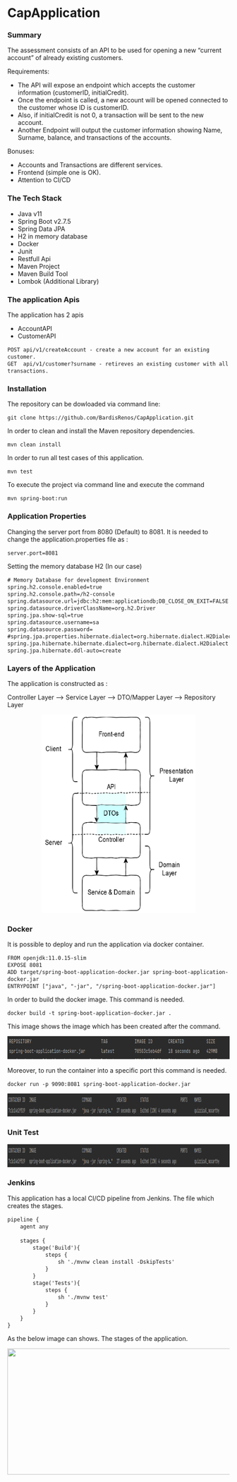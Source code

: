 # CapApplication

### Summary

The assessment consists of an API to be used for opening a new “current account” of already existing
customers.

Requirements:
- The API will expose an endpoint which accepts the customer information (customerID,
initialCredit).
- Once the endpoint is called, a new account will be opened connected to the customer whose ID is
customerID.
- Also, if initialCredit is not 0, a transaction will be sent to the new account.
- Another Endpoint will output the customer information showing Name, Surname, balance, and transactions of the accounts.

Bonuses:
- Accounts and Transactions are different services.
- Frontend (simple one is OK).
- Attention to CI/CD

### The Tech Stack 

- Java v11
- Spring Boot v2.7.5
- Spring Data JPA
- H2 in memory database
- Docker
- Junit
- Restfull Api
- Maven Project 
- Maven Build Tool
- Lombok (Additional Library)

### The application Apis

The application has 2 apis
- AccountAPI
- CustomerAPI

```
POST api/v1/createAccount - create a new account for an existing customer.
GET  api/v1/customer?surname - retireves an existing customer with all transactions.
```

### Installation

The repository can be dowloaded via command line:

```git
git clone https://github.com/BardisRenos/CapApplication.git
```

In order to clean and install the Maven repository dependencies. 

```
mvn clean install
```

In order to run all test cases of this application.

```
mvn test
```

To execute the project via command line and execute the command

```
mvn spring-boot:run
```

### Application Properties

Changing the server port from 8080 (Default) to 8081. It is needed to change the application.properties file as :

```
server.port=8081
```

Setting the memory database H2 (In our case)

```
# Memory Database for development Environment
spring.h2.console.enabled=true
spring.h2.console.path=/h2-console
spring.datasource.url=jdbc:h2:mem:applicationdb;DB_CLOSE_ON_EXIT=FALSE
spring.datasource.driverClassName=org.h2.Driver
spring.jpa.show-sql=true
spring.datasource.username=sa
spring.datasource.password=
#spring.jpa.properties.hibernate.dialect=org.hibernate.dialect.H2Dialect
spring.jpa.hibernate.hibernate.dialect=org.hibernate.dialect.H2Dialect
spring.jpa.hibernate.ddl-auto=create
```

### Layers of the Application

The application is constructed as :

Controller Layer --> Service Layer --> DTO/Mapper Layer --> Repository Layer

<p align="center"> 
<img src="https://github.com/BardisRenos/CapApplication/blob/main/Images/layers.png" width="350" height="450" style=centerme>
</p>

### Docker

It is possible to deploy and run the application via docker container.

```
FROM openjdk:11.0.15-slim
EXPOSE 8081
ADD target/spring-boot-application-docker.jar spring-boot-application-docker.jar
ENTRYPOINT ["java", "-jar", "/spring-boot-application-docker.jar"]
```

In order to build the docker image. This command is needed. 

```
docker build -t spring-boot-application-docker.jar .

```
This image shows the image which has been created after the command.

<p align="center"> 
<img src="https://github.com/BardisRenos/CapApplication/blob/main/Images/dockerImage.png" width="793" height="52" style=centerme>
</p>

Moreover, to run the container into a specific port this command is needed.

```
docker run -p 9090:8081 spring-boot-application-docker.jar

```

<p align="center"> 
<img src="https://github.com/BardisRenos/CapApplication/blob/main/Images/dockerContainer.png" width="793" height="52" style=centerme>
</p>

### Unit Test


<p align="center"> 
<img src="https://github.com/BardisRenos/CapApplication/blob/main/Images/dockerContainer.png" width="793" height="52" style=centerme>
</p>

### Jenkins

This application has a local CI/CD pipeline from Jenkins. The file which creates the stages.

```
pipeline {
    agent any
    
    stages {
        stage('Build'){
            steps {
                sh './mvnw clean install -DskipTests'
            }
        }
        stage('Tests'){
            steps {
                sh './mvnw test'
            }
        }
    }
}
```

As the below image can shows. The stages of the application.

<p align="center"> 
<img src="https://github.com/BardisRenos/CapApplication/blob/adding/docker_images/Images/jenkins.png" width="861" height="286" style=centerme>
</p>


